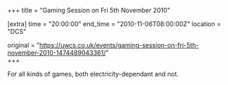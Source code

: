 +++
title = "Gaming Session on Fri 5th November 2010"

[extra]
time = "20:00:00"
end_time = "2010-11-06T08:00:00Z"
location = "DCS"

original = "https://uwcs.co.uk/events/gaming-session-on-fri-5th-november-2010-1474489043361/"    
+++

For all kinds of games, both electricity-dependant and not.

